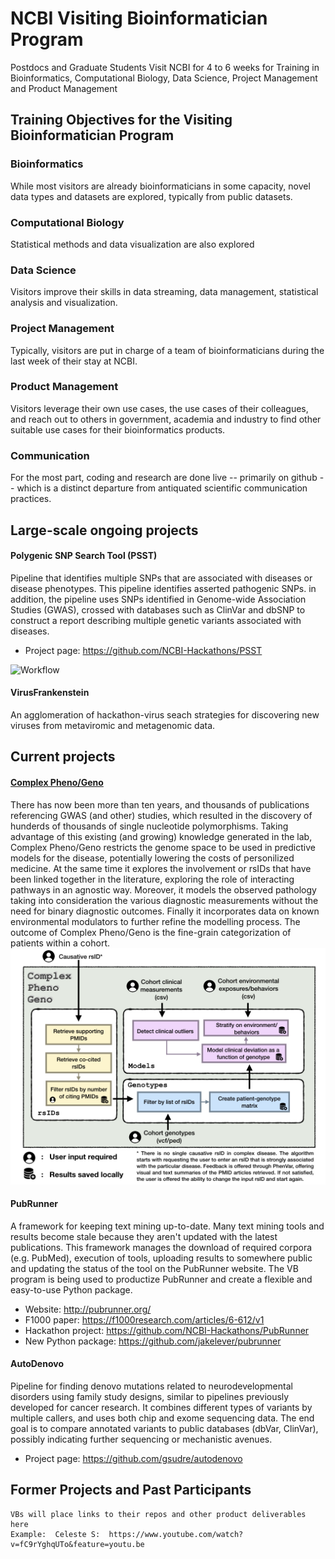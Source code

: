 # NCBI Visiting Bioinformatician Program
Postdocs and Graduate Students Visit NCBI for 4 to 6 weeks for Training in Bioinformatics, Computational Biology, Data Science, Project Management and Product Management

## Training Objectives for the Visiting Bioinformatician Program

### Bioinformatics
  While most visitors are already bioinformaticians in some capacity, novel data types and datasets are explored, typically from public datasets.  
### Computational Biology
  Statistical methods and data visualization are also explored 
### Data Science
  Visitors improve their skills in data streaming, data management, statistical analysis and visualization.  
### Project Management
  Typically, visitors are put in charge of a team of bioinformaticians during the last week of their stay at NCBI.  
### Product Management
  Visitors leverage their own use cases, the use cases of their colleagues, and reach out to others in government, academia and industry to find other suitable use cases for their bioinformatics products.  
### Communication
  For the most part, coding and research are done live -- primarily on github -- which is a distinct departure from antiquated scientific communication practices.  

## Large-scale ongoing projects

#### Polygenic SNP Search Tool (PSST)
Pipeline that identifies multiple SNPs that are associated with diseases or disease phenotypes. This pipeline identifies
asserted pathogenic SNPs. in addition, the pipeline uses SNPs identified in Genome-wide Association Studies (GWAS), crossed with databases such as ClinVar and dbSNP to construct a report describing multiple genetic variants associated with diseases.

- Project page: https://github.com/NCBI-Hackathons/PSST

![Workflow](/images/smallPSST.png?raw=true "PSST.png")

#### VirusFrankenstein

An agglomeration of hackathon-virus seach strategies for discovering new viruses from metaviromic and metagenomic data.  

## Current projects

#### [Complex Pheno/Geno](https://github.com/NCBI-Hackathons/Complex_Phenogeno)

There has now been more than ten years, and thousands of publications referencing GWAS (and other) studies, which resulted in the discovery of hunderds of thousands of single nucleotide polymorphisms. Taking advantage of this existing (and growing) knowledge generated in the lab, Complex Pheno/Geno restricts the genome space to be used in predictive models for the disease, potentially lowering the costs of personilized medicine. At the same time it explores the involvement or rsIDs that have been linked together in the literature, exploring the role of interacting pathways in an agnostic way. Moreover, it models the observed pathology taking into consideration the various diagnostic measurements without the need for binary diagnostic outcomes. Finally it incorporates data on known environmental modulators to further refine the modelling process. The outcome of Complex Pheno/Geno is the fine-grain categorization of patients within a cohort.
![Flow diagram](https://github.com/NCBI-Hackathons/Complex_Phenogeno/blob/master/Images/FlowDiagram.jpeg)

#### PubRunner

A framework for keeping text mining up-to-date. Many text mining tools and results become stale because they aren't updated with the latest publications. This framework manages the download of required corpora (e.g. PubMed), execution of tools, uploading results to somewhere public and updating the status of the tool on the PubRunner website. The VB program is being used to productize PubRunner and create a flexible and easy-to-use Python package.

- Website: http://pubrunner.org/
- F1000 paper: https://f1000research.com/articles/6-612/v1
- Hackathon project: https://github.com/NCBI-Hackathons/PubRunner
- New Python package: https://github.com/jakelever/pubrunner

#### AutoDenovo

Pipeline for finding denovo mutations related to neurodevelopmental disorders using family study designs, similar to pipelines previously developed for cancer research. It combines different types of variants by multiple callers, and uses both chip and exome sequencing data. The end goal is to compare annotated variants to public databases (dbVar, ClinVar), possibly indicating further sequencing or mechanistic avenues.

- Project page: https://github.com/gsudre/autodenovo


## Former Projects and Past Participants

```
VBs will place links to their repos and other product deliverables here 
Example:  Celeste S:  https://www.youtube.com/watch?v=fC9rYghqUTo&feature=youtu.be
```
